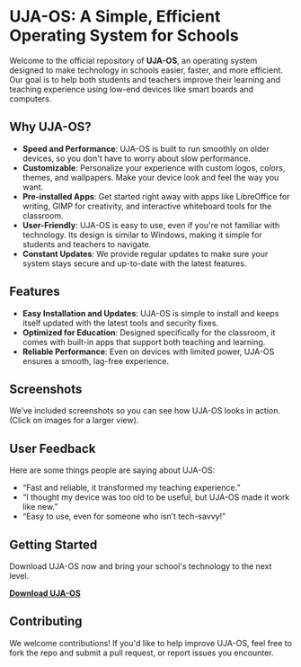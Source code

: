 # UJA-OS: A Simple, Efficient Operating System for Schools

Welcome to the official repository of **UJA-OS**, an operating system designed to make technology in schools easier, faster, and more efficient. Our goal is to help both students and teachers improve their learning and teaching experience using low-end devices like smart boards and computers.

## Why UJA-OS?

- **Speed and Performance**: UJA-OS is built to run smoothly on older devices, so you don't have to worry about slow performance.
- **Customizable**: Personalize your experience with custom logos, colors, themes, and wallpapers. Make your device look and feel the way you want.
- **Pre-installed Apps**: Get started right away with apps like LibreOffice for writing, GIMP for creativity, and interactive whiteboard tools for the classroom.
- **User-Friendly**: UJA-OS is easy to use, even if you're not familiar with technology. Its design is similar to Windows, making it simple for students and teachers to navigate.
- **Constant Updates**: We provide regular updates to make sure your system stays secure and up-to-date with the latest features.

## Features

- **Easy Installation and Updates**: UJA-OS is simple to install and keeps itself updated with the latest tools and security fixes.
- **Optimized for Education**: Designed specifically for the classroom, it comes with built-in apps that support both teaching and learning.
- **Reliable Performance**: Even on devices with limited power, UJA-OS ensures a smooth, lag-free experience.

## Screenshots

We’ve included screenshots so you can see how UJA-OS looks in action. (Click on images for a larger view).

## User Feedback

Here are some things people are saying about UJA-OS:
- “Fast and reliable, it transformed my teaching experience.”
- “I thought my device was too old to be useful, but UJA-OS made it work like new.”
- “Easy to use, even for someone who isn’t tech-savvy!”

## Getting Started

Download UJA-OS now and bring your school's technology to the next level.

[**Download UJA-OS**](#)

## Contributing

We welcome contributions! If you'd like to help improve UJA-OS, feel free to fork the repo and submit a pull request, or report issues you encounter.

